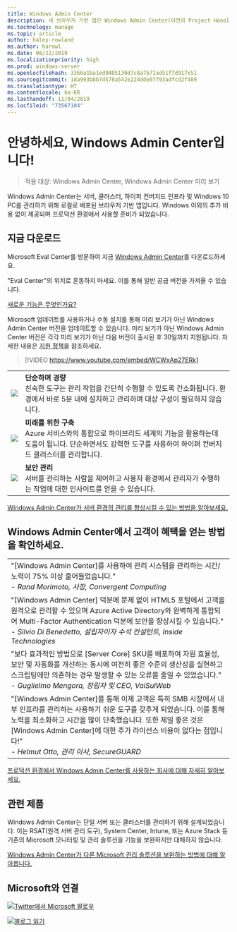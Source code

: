 ```yaml
---
title: Windows Admin Center
description: 새 브라우저 기반 앱인 Windows Admin Center(이전의 Project Honolulu)를 통해 Windows 및 Windows Server를 관리하는 방법을 설명합니다.
ms.technology: manage
ms.topic: article
author: haley-rowland
ms.author: harowl
ms.date: 08/22/2019
ms.localizationpriority: high
ms.prod: windows-server
ms.openlocfilehash: 3366a1ba1ed9405130d7c8a7b71ad51f7d917e51
ms.sourcegitcommit: 1da993bbb7d578a542e224dde07f93adfcd2f489
ms.translationtype: HT
ms.contentlocale: ko-KR
ms.lasthandoff: 11/04/2019
ms.locfileid: "73567104"
---
```

# <a name="hello-windows-admin-center"></a>안녕하세요, Windows Admin Center입니다!

>적용 대상: Windows Admin Center, Windows Admin Center 미리 보기

Windows Admin Center는 서버, 클러스터, 하이퍼 컨버지드 인프라 및 Windows 10 PC를 관리하기 위해 로컬로 배포된 브라우저 기반 앱입니다. Windows 이외의 추가 비용 없이 제공되며 프로덕션 환경에서 사용할 준비가 되었습니다.

## <a name="download-now"></a>지금 다운로드

Microsoft Eval Center를 방문하여 지금 [Windows Admin Center](https://www.microsoft.com/evalcenter/evaluate-windows-admin-center)를 다운로드하세요.

"Eval Center"의 위치로 혼동하지 마세요. 이를 통해 일반 공급 버전을 가져올 수 있습니다.

[새로운 기능은 무엇인가요?](../overview.md#release-history)

Microsoft 업데이트를 사용하거나 수동 설치를 통해 미리 보기가 아닌 Windows Admin Center 버전을 업데이트할 수 있습니다. 미리 보기가 아닌 Windows Admin Center 버전은 각각 미리 보기가 아닌 다음 버전이 출시된 후 30일까지 지원됩니다. 자세한 내용은 [지원 정책](../support/index.md)을 참조하세요.

>[!VIDEO https://www.youtube.com/embed/WCWxAp27ERk]

|     |     |
| --- | --- |
| ![](../media/simple-icon.png)| **단순하며 경량** <br/> 친숙한 도구는 관리 작업을 간단히 수행할 수 있도록 간소화됩니다. 환경에서 바로 5분 내에 설치하고 관리하며 대상 구성이 필요하지 않습니다. |
| ![](../media/future-icon.png)| **미래를 위한 구축** <br/> Azure 서비스와의 통합으로 하이브리드 세계의 기능을 활용하는데 도움이 됩니다. 단순하면서도 강력한 도구를 사용하여 하이퍼 컨버지드 클러스터를 관리합니다. |
| ![](../media/secure-icon.png)| **보안 관리** <br/> 서버를 관리하는 사람을 제어하고 사용자 환경에서 관리자가 수행하는 작업에 대한 인사이트를 얻을 수 있습니다. |

[Windows Admin Center가 서버 환경의 관리를 향상시킬 수 있는 방법을 알아보세요.](../overview.md)

## <a name="see-how-customers-are-benefitting-from-windows-admin-center"></a>Windows Admin Center에서 고객이 혜택을 얻는 방법을 확인하세요.

|     |
| --- |
| "[Windows Admin Center]를 사용하여 관리 시스템을 관리하는 시간/노력이 75% 이상 줄어들었습니다."<br> *- Rand Morimoto, 사장, Convergent Computing* |
| "[Windows Admin Center] 덕분에 문제 없이 HTML5 포털에서 고객을 원격으로 관리할 수 있으며 Azure Active Directory와 완벽하게 통합되어 Multi-Factor Authentication 덕분에 보안을 향상시킬 수 있습니다."<br/> *- Silvio Di Benedetto, 설립자이자 수석 컨설턴트, Inside Technologies* |
| "보다 효과적인 방법으로 [Server Core] SKU를 배포하여 자원 효율성, 보안 및 자동화를 개선하는 동시에 여전히 좋은 수준의 생산성을 실현하고 스크립팅에만 의존하는 경우 발생할 수 있는 오류를 줄일 수 있었습니다." <br/> *- Guglielmo Mengora, 창립자 및 CEO, VaiSulWeb* |
| "[Windows Admin Center]를 통해 이제 고객은 특히 SMB 시장에서 내부 인프라를 관리하는 사용하기 쉬운 도구를 갖추게 되었습니다. 이를 통해 노력을 최소화하고 시간을 많이 단축했습니다. 또한 제일 좋은 것은 [Windows Admin Center]에 대한 추가 라이선스 비용이 없다는 점입니다!" <br/> *- Helmut Otto, 관리 이사, SecureGUARD* |

[프로덕션 환경에서 Windows Admin Center를 사용하는 회사에 대해 자세히 알아보세요.](case-studies.md)

## <a name="related-products"></a>관련 제품

Windows Admin Center는 단일 서버 또는 클러스터를 관리하기 위해 설계되었습니다. 이는 RSAT(원격 서버 관리 도구), System Center, Intune, 또는 Azure Stack 등 기존의 Microsoft 모니터링 및 관리 솔루션을 기능을 보완하지만 대체하지 않습니다.

[Windows Admin Center가 다른 Microsoft 관리 솔루션을 보완하는 방법에 대해 알아봅니다.](related-management.md)

## <a name="connect-with-us"></a>Microsoft와 연결

![](//img-prod-cms-rt-microsoft-com.akamaized.net/cms/api/am/imageFileData/REOolR)[Twitter에서 Microsoft 팔로우](https://twitter.com/servermgmt)

![](//img-prod-cms-rt-microsoft-com.akamaized.net/cms/api/am/imageFileData/REOtyw)[블로그 읽기](https://blogs.technet.microsoft.com/servermanagement/)

